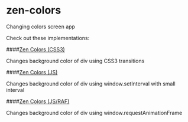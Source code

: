 zen-colors
==========

Changing colors screen app

Check out these implementations:

####[Zen Colors (CSS3)](http://htmlpreview.github.io/?https://github.com/Infeligo/zen-colors/blob/master/zen-colors-css.html)

Changes background color of div using CSS3 transitions

####[Zen Colors (JS)](http://htmlpreview.github.io/?https://github.com/Infeligo/zen-colors/blob/master/zen-colors-javascript.html)

Changes background color of div using window.setInterval with small interval

####[Zen Colors (JS/RAF)](http://htmlpreview.github.io/?https://github.com/Infeligo/zen-colors/blob/master/zen-colors-javascript-raf.html)

Changes background color of div using window.requestAnimationFrame
